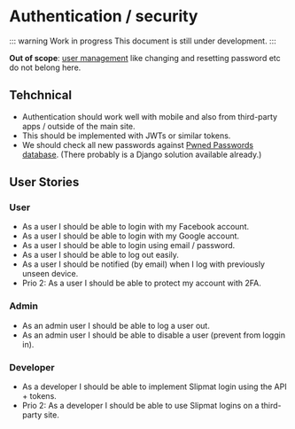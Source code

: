 # Authentication / security

::: warning Work in progress
This document is still under development.
:::

**Out of scope**: [user management](./user-management.md) like changing and resetting password etc do not belong here.

## Tehchnical

- Authentication should work well with mobile and also from third-party apps / outside of the main site.
- This should be implemented with JWTs or similar tokens.
- We should check all new passwords against [Pwned Passwords database](https://haveibeenpwned.com/Passwords). (There probably is a Django solution available already.)

## User Stories

### User

- As a user I should be able to login with my Facebook account.
- As a user I should be able to login with my Google account.
- As a user I should be able to login using email / password.
- As a user I should be able to log out easily.
- As a user I should be notified (by email) when I log with previously unseen device.
- Prio 2: As a user I should be able to protect my account with 2FA.

### Admin

- As an admin user I should be able to log a user out.
- As an admin user I should be able to disable a user (prevent from loggin in).

### Developer

- As a developer I should be able to implement Slipmat login using the API + tokens.
- Prio 2: As a developer I should be able to use Slipmat logins on a third-party site.
